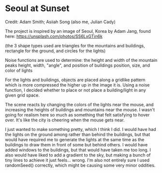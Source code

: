 # Seoul at Sunset

Credit: Adam Smith; Asiiah Song
(also me, Julian Cady)

The project is inspired by an image of Seoul, Korea by Adam Jang, found here: https://unsplash.com/photos/SS6LxGTin6k

(the 3 shape types used are triangles for the mountains and buildings, rectangle for the ground, and circles for the lights)

Noise functions are used to determine:
	the height and width of the mountain peaks
	height, width, "angle", and position of buildings
	position, size, and color of lights
	
For the lights and buildings, objects are placed along a gridlike pattern which is more compressed the higher up in the image it is.
Using a noise function, I decided whether to place or not place a building/light in any given grid space.

The scene reacts by changing the colors of the lights near the mouse, and increasing the heights of buildings and mountains near the mouse.
I wasn't going for realism here so much as something that felt satisfying to hover over. It's like the city is cheering when the mouse gets near.

I just wanted to make something pretty, which I think I did. I would have had the lights on the ground among rather than behind the buildings,
but that would have required me to generate the lights at the same time as the buildings to draw them in front of some but behind others.
I would have added windows to the buildings, but that would have taken me too long. I also would have liked to add a gradient to the sky,
but making a bunch of tiny lines to achieve it just feels... wrong. I'm also not entirely sure I used randomSeed() correctly,
which might be causing some very minor oddities.